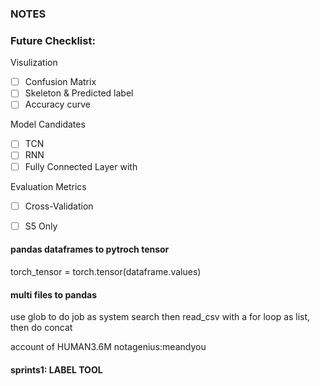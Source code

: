 ### NOTES

### Future Checklist:
Visulization
- [ ] Confusion Matrix
- [ ] Skeleton & Predicted label
- [ ] Accuracy curve

Model Candidates
- [ ] TCN
- [ ] RNN
- [ ] Fully Connected Layer with 

Evaluation Metrics
- [ ] Cross-Validation
- [ ] S5 Only


####  pandas dataframes to pytroch tensor
torch_tensor = torch.tensor(dataframe.values)

#### multi files to pandas

use glob to do job as system search
then read_csv with a for loop as list, then do concat




account of HUMAN3.6M
notagenius:meandyou


#### sprints1: LABEL TOOL
